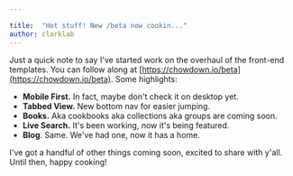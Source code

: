 ```yaml
---

title:  "Hot stuff! New /beta now cookin..."
author: clarklab
---
```


Just a quick note to say I've started work on the overhaul of the front-end templates. You can follow along at [https://chowdown.io/beta](https://chowdown.io/beta). Some highlights:

- **Mobile First.** In fact, maybe don't check it on desktop yet.
- **Tabbed View.** New bottom nav for easier jumping.
- **Books.** Aka cookbooks aka collections aka groups are coming soon.
- **Live Search.** It's been working, now it's being featured.
- **Blog**. Same. We've had one, now it has a home.

I've got a handful of other things coming soon, excited to share with y'all. Until then, happy cooking!